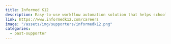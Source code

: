 ```yaml
---
title: Informed K12
description: Easy-to-use workflow automation solution that helps school district administrators digitize forms, automate processes and track approvals.
link: https://www.informedk12.com/careers
image: "/assets/img/supporters/informedk12.png"
categories:
  - past-supporter
---
```

